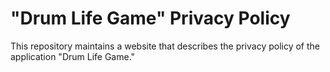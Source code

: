 # "Drum Life Game" Privacy Policy
This repository maintains a website that describes the privacy policy of the application "Drum Life Game."
